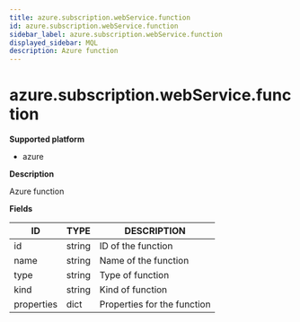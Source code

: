 ```yaml
---
title: azure.subscription.webService.function
id: azure.subscription.webService.function
sidebar_label: azure.subscription.webService.function
displayed_sidebar: MQL
description: Azure function
---
```


# azure.subscription.webService.function

**Supported platform**

- azure

**Description**

Azure function

**Fields**

| ID         | TYPE   | DESCRIPTION                 |
| ---------- | ------ | --------------------------- |
| id         | string | ID of the function          |
| name       | string | Name of the function        |
| type       | string | Type of function            |
| kind       | string | Kind of function            |
| properties | dict   | Properties for the function |
